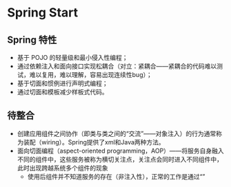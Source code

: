 # Spring Start

## Spring 特性
- 基于 POJO 的轻量级和最小侵入性编程；
- 通过依赖注入和面向接口实现松耦合（对立：紧耦合——紧耦合的代码难以测试，难以复用，难以理解，容易出现连续性bug）；
- 基于切面和惯例进行声明式编程；
- 通过切面和模板减少样板式代码。


## 待整合
- 创建应用组件之间协作（即类与类之间的“交流”——对象注入）的行为通常称为装配（wiring）。Spring提供了xml和Java两种方法。
- 面向切面编程（aspect-oriented programming，AOP）——将服务自身融入不同的组件中，这些服务被称为横切关注点，关注点会同时进入不同组件中，此时出现跨越系统多个组件的现象
	- 使用后组件并不知道服务的存在（非注入性），正常的工作是通过“”